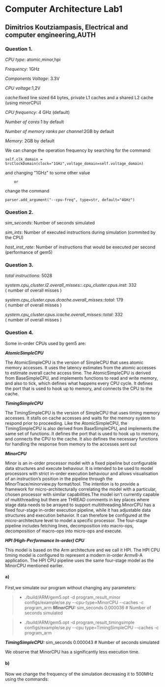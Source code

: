 # Computer Architecture Lab1
## Dimitrios Koutziampasis, Electrical and computer engineering,AUTH

### **Question 1.**
*CPU type*: atomic,minor,hpi

*Frequency*: 1GHz

*Components Voltage*: 3.3V

*CPU voltage*:1,2V

*cache*:fixed line sized 64 bytes, private L1 caches and a shared L2 cache (using minorCPU) 

*CPU frequency*: 4 GHz (default)

*Number of cores*:1 by default

*Number of memory ranks per channel*:2GB by default

*Memory*: 2GB by default

We can change the operation frequency by searching for the command:

    self.clk_domain = SrcClockDomain(clock="1GHz",voltage_domain=self.voltage_domain)

and changing "1GHz" to some other value

        or

change the command    

    parser.add_argument("--cpu-freq", type=str, default="4GHz")

### Question 2.

*sim_seconds*: Number of seconds simulated

*sim_ints*: Number of executed instructions during simulation (commited by the CPU)

*host_inst_rate*: Number of instructions that would be executed per second (performance of gem5)

### Question 3.

*total instructions*: 5028

*system.cpu_cluster.l2.overall_misses::.cpu_cluster.cpus.inst*: 332                       
( number of overall misses )

*system.cpu_cluster.cpus.dcache.overall_misses::total*: 179                       
( number of overall misses )

*system.cpu_cluster.cpus.icache.overall_misses::total*: 332                       
( number of overall misses )

### Question 4.

Some in-order CPUs used by gem5 are:

***AtomicSimpleCPU***

The AtomicSimpleCPU is the version of SimpleCPU that uses atomic memory accesses. It uses the latency estimates from the atomic accesses to estimate overall cache access time. The AtomicSimpleCPU is derived from BaseSimpleCPU, and implements functions to read and write memory, and also to tick, which defines what happens every CPU cycle. It defines the port that is used to hook up to memory, and connects the CPU to the cache.

***TimingSimpleCPU***

The TimingSimpleCPU is the version of SimpleCPU that uses timing memory accesses. It stalls on cache accesses and waits for the memory system to respond prior to proceeding. Like the AtomicSimpleCPU, the TimingSimpleCPU is also derived from BaseSimpleCPU, and implements the same set of functions. It defines the port that is used to hook up to memory, and connects the CPU to the cache. It also defines the necessary functions for handling the response from memory to the accesses sent out

***MinorCPU***

Minor is an in-order processor model with a fixed pipeline but configurable data structures and execute behaviour. It is intended to be used to model processors with strict in-order execution behaviour and allows visualisation of an instruction’s position in the pipeline through the MinorTrace/minorview.py format/tool. The intention is to provide a framework for micro-architecturally correlating the model with a particular, chosen processor with similar capabilities.The model isn't currently capable of multithreading but there are THREAD comments in key places where stage data needs to be arrayed to support multithreading.MinorCPU has a fixed four-stage in-order execution pipeline, while it has adjustable data structures and execution behavior. It can therefore be configured at the micro-architecture level to model a specific processor. The four-stage pipeline includes fetching lines, decomposition into macro-ops, decomposition of macro-ops into micro-ops and execute. 

***HPI (High-Performance In-order) CPU***

This model is based on the Arm architecture and we call it HPI. The HPI CPU timing model is configured to represent a modern in-order Armv8-A application. The HPI CPU pipeline uses the same four-stage model as the MinorCPU mentioned earlier. 


#### a)

First,we simulate our program without changing any parameters:

> * ./build/ARM/gem5.opt -d program_result_minor configs/example/se.py --cpu-type=MinorCPU --caches -c program_arm
***MinorCPU:***
sim_seconds                                  0.000036                       # Number of seconds simulated

> * ./build/ARM/gem5.opt -d program_result_timingsimple configs/example/se.py --cpu type=TimingSimpleCPU --caches -c program_arm

***TimingSimpleCPU:***
sim_seconds                                  0.000043                       # Number of seconds simulated

We observe that MinorCPU has a significantly less execution time.

#### b)

Now we change the frequency of the simulation decreasing it to 500MHz using the commands:

